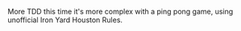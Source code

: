 More TDD this time it's more complex with a ping pong game, using unofficial Iron Yard Houston Rules.
